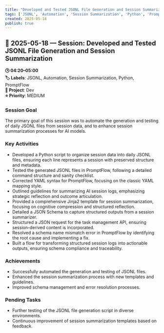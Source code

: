 ```yaml
---
title: "Developed and Tested JSONL File Generation and Session Summarization"
tags: ['JSONL', 'Automation', 'Session Summarization', 'Python', 'PromptFlow']
created: 2025-05-18
publish: true
---
```


## 📅 2025-05-18 — Session: Developed and Tested JSONL File Generation and Session Summarization

**🕒 04:20–05:00**  
**🏷️ Labels**: JSONL, Automation, Session Summarization, Python, PromptFlow  
**📂 Project**: Dev  
**⭐ Priority**: MEDIUM  


### Session Goal
The primary goal of this session was to automate the generation and testing of daily JSONL files from session data, and to enhance session summarization processes for AI models.

### Key Activities
- Developed a Python script to organize session data into daily JSONL files, ensuring each line represents a session with preserved structure and metadata.
- Tested the generated JSONL files in PromptFlow, following a detailed command structure and sanity checklist.
- Corrected YAML syntax for PromptFlow, focusing on the classic YAML mapping style.
- Outlined guidelines for summarizing AI session logs, emphasizing strategic reflection and outcome articulation.
- Provided a comprehensive Jinja2 template for session summarization, focusing on cognitive compression and structured reflection.
- Detailed a JSON Schema to capture structured outputs from a session summarizer.
- Structured a JSON request for the task management API, ensuring session-derived content is incorporated.
- Resolved a schema name mismatch error in PromptFlow by identifying the root cause and implementing a fix.
- Built a flow for transforming structured session logs into actionable outputs, ensuring schema compliance and traceability.

### Achievements
- Successfully automated the generation and testing of JSONL files.
- Enhanced the session summarization process with new templates and guidelines.
- Improved schema management and error resolution processes.

### Pending Tasks
- Further testing of the JSONL file generation script in diverse environments.
- Continuous improvement of session summarization templates based on feedback.
